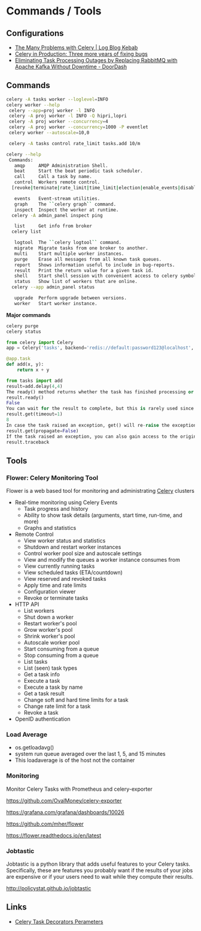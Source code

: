 # Commands / Tools

## Configurations

- [The Many Problems with Celery | Log Blog Kebab](https://steve.dignam.xyz/2023/05/20/many-problems-with-celery/)
- [Celery in Production: Three more years of fixing bugs](https://ayushshanker.com/posts/celery-in-production-bugfixes)
- [Eliminating Task Processing Outages by Replacing RabbitMQ with Apache Kafka Without Downtime - DoorDash](https://careersatdoordash.com/blog/eliminating-task-processing-outages-with-kafka/)

## Commands

```bash
celery -A tasks worker --loglevel=INFO
celery worker --help
 celery --app=proj worker -l INFO
 celery -A proj worker -l INFO -Q hipri,lopri
 celery -A proj worker --concurrency=4
 celery -A proj worker --concurrency=1000 -P eventlet
 celery worker --autoscale=10,0

 celery -A tasks control rate_limit tasks.add 10/m

celery --help
 Commands:
   amqp     AMQP Administration Shell.
   beat     Start the beat periodic task scheduler.
   call     Call a task by name.
   control  Workers remote control.
  [revoke|terminate|rate_limit|time_limit|election|enable_events|disable_events|heartbeat|pool_grow|pool_shrink|pool_restart|autoscale|shutdown|add_consumer|cancel_consumer]

   events   Event-stream utilities.
   graph    The ``celery graph`` command.
   inspect  Inspect the worker at runtime.
  celery -A admin_panel inspect ping

   list     Get info from broker
  celery list

   logtool  The ``celery logtool`` command.
   migrate  Migrate tasks from one broker to another.
   multi    Start multiple worker instances.
   purge    Erase all messages from all known task queues.
   report   Shows information useful to include in bug-reports.
   result   Print the return value for a given task id.
   shell    Start shell session with convenient access to celery symbols.
   status   Show list of workers that are online.
  celery --app admin_panel status

   upgrade  Perform upgrade between versions.
   worker   Start worker instance.
```

**Major commands**

```bash
celery purge
celery status
```

```python
from celery import Celery
app = Celery('tasks', backend='redis://default:password123@localhost', broker='redis://default:password123@localhost')

@app.task
def add(x, y):
    return x + y

from tasks import add
result=add.delay(4,4)
The ready() method returns whether the task has finished processing or not:
result.ready()
False
You can wait for the result to complete, but this is rarely used since it turns the asynchronous call into a synchronous one:
result.get(timeout=1)
8
In case the task raised an exception, get() will re-raise the exception, but you can override this by specifying the propagate argument:
result.get(propagate=False)
If the task raised an exception, you can also gain access to the original traceback:
result.traceback
```

## Tools

### Flower: Celery Monitoring Tool

Flower is a web based tool for monitoring and administrating [Celery](http://celeryproject.org/) clusters

- Real-time monitoring using Celery Events
    - Task progress and history
    - Ability to show task details (arguments, start time, run-time, and more)
    - Graphs and statistics
- Remote Control
    - View worker status and statistics
    - Shutdown and restart worker instances
    - Control worker pool size and autoscale settings
    - View and modify the queues a worker instance consumes from
    - View currently running tasks
    - View scheduled tasks (ETA/countdown)
    - View reserved and revoked tasks
    - Apply time and rate limits
    - Configuration viewer
    - Revoke or terminate tasks
- HTTP API
    - List workers
    - Shut down a worker
    - Restart worker's pool
    - Grow worker's pool
    - Shrink worker's pool
    - Autoscale worker pool
    - Start consuming from a queue
    - Stop consuming from a queue
    - List tasks
    - List (seen) task types
    - Get a task info
    - Execute a task
    - Execute a task by name
    - Get a task result
    - Change soft and hard time limits for a task
    - Change rate limit for a task
    - Revoke a task
- OpenID authentication

### Load Average

- os.getloadavg()
- system run queue averaged over the last 1, 5, and 15 minutes
- This loadaverage is of the host not the container

### Monitoring

Monitor Celery Tasks with Prometheus and celery-exporter

https://github.com/OvalMoney/celery-exporter

https://grafana.com/grafana/dashboards/10026

https://github.com/mher/flower

https://flower.readthedocs.io/en/latest

### Jobtastic

Jobtastic is a python library that adds useful features to your Celery tasks. Specifically, these are features you probably want if the results of your jobs are expensive or if your users need to wait while they compute their results.

http://policystat.github.io/jobtastic

## Links

- [Celery Task Decorators Perameters](https://dnisha.github.io/mynotes/Streaming-technology/Celery/Celery-Task-Decorators-Perameters)

